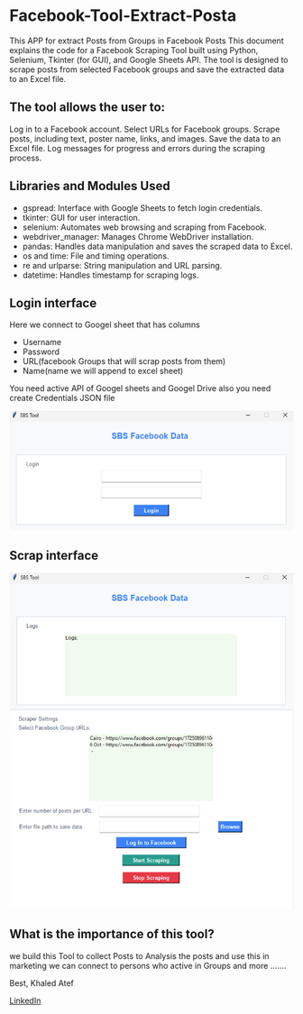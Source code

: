 # Facebook-Tool-Extract-Posta
This APP for extract Posts from Groups in Facebook Posts
This document explains the code for a Facebook Scraping Tool built using Python, Selenium, Tkinter (for GUI), and Google Sheets API. The tool is designed to scrape posts from selected Facebook groups and save the extracted data to an Excel file.


## The tool allows the user to:

Log in to a Facebook account.
Select URLs for Facebook groups.
Scrape posts, including text, poster name, links, and images.
Save the data to an Excel file.
Log messages for progress and errors during the scraping process.

## Libraries and Modules Used

- gspread: Interface with Google Sheets to fetch login credentials.
- tkinter: GUI for user interaction.
- selenium: Automates web browsing and scraping from Facebook.
- webdriver_manager: Manages Chrome WebDriver installation.
- pandas: Handles data manipulation and saves the scraped data to Excel.
- os and time: File and timing operations.
- re and urlparse: String manipulation and URL parsing.
- datetime: Handles timestamp for scraping logs.


## Login interface 
Here we connect to Googel sheet
that has columns

- Username
- Password
- URL(facebook Groups that will scrap posts from them)
- Name(name we will append to excel sheet)

You need active API of Googel sheets and Googel Drive also you need create Credentials JSON file

<img src="images/Login.png">


## Scrap interface 

<img src="images/Interface.png">


## What is the importance of this tool? 

we build this Tool to collect Posts to Analysis the posts 
and use this in marketing we can connect to persons who active in Groups and more .......


Best, 
Khaled Atef

[LinkedIn](https://www.linkedin.com/in/khaledaosman/)
